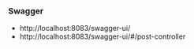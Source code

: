 


### Swagger 
* http://localhost:8083/swagger-ui/
* http://localhost:8083/swagger-ui/#/post-controller
